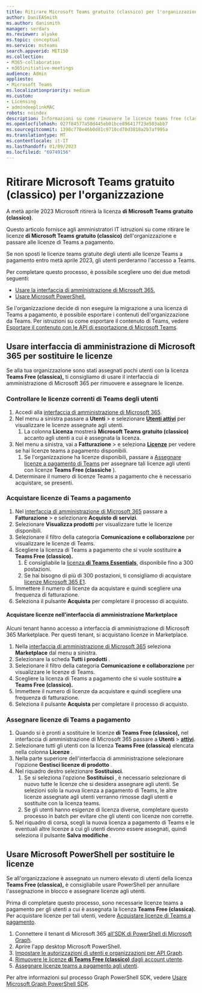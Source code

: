 ```yaml
---
title: Ritirare Microsoft Teams gratuito (classico) per l'organizzazione
author: DaniEASmith
ms.author: danismith
manager: serdars
ms.reviewer: alyake
ms.topic: conceptual
ms.service: msteams
search.appverid: MET150
ms.collection:
- M365-collaboration
- m365initiative-meetings
audience: Admin
appliesto:
- Microsoft Teams
ms.localizationpriority: medium
ms.custom:
- Licensing
- admindeeplinkMAC
robots: noindex
description: Informazioni su come rimuovere le licenze teams free (classiche) e assegnare licenze a pagamento di Teams per gli utenti dell'organizzazione.
ms.openlocfilehash: 027f84577a50d445eb01bce896417f23e503abb7
ms.sourcegitcommit: 1398c778e46b0d81c9710cd70d3818a2b7af995a
ms.translationtype: MT
ms.contentlocale: it-IT
ms.lasthandoff: 01/09/2023
ms.locfileid: "69749156"
---
```

# <a name="retire-microsoft-teams-free-classic-for-your-organization"></a>Ritirare Microsoft Teams gratuito (classico) per l'organizzazione

A metà aprile 2023 Microsoft ritirerà la licenza **di Microsoft Teams gratuito (classico)**.

Questo articolo fornisce agli amministratori IT istruzioni su come ritirare le licenze **di Microsoft Teams gratuito (classico)** dell'organizzazione e passare alle licenze di Teams a pagamento.

Se non sposti le licenze teams gratuite degli utenti alle licenze Teams a pagamento entro metà aprile 2023, gli utenti perderanno l'accesso a Teams.

Per completare questo processo, è possibile scegliere uno dei due metodi seguenti:

- [Usare la interfaccia di amministrazione di Microsoft 365.](#use-microsoft-365-admin-center-to-replace-licenses)
- [Usare Microsoft PowerShell.](#use-microsoft-powershell-to-replace-licenses)

Se l'organizzazione decide di non eseguire la migrazione a una licenza di Teams a pagamento, è possibile esportare i contenuti dell'organizzazione da Teams. Per istruzioni su come esportare il contenuto di Teams, vedere [Esportare il contenuto con le API di esportazione di Microsoft Teams](/microsoftteams/export-teams-content).

## <a name="use-microsoft-365-admin-center-to-replace-licenses"></a>Usare interfaccia di amministrazione di Microsoft 365 per sostituire le licenze

Se alla tua organizzazione sono stati assegnati pochi utenti con la licenza **Teams Free (classica),** ti consigliamo di usare il interfaccia di amministrazione di Microsoft 365 per rimuovere e assegnare le licenze.

### <a name="check-users-current-teams-licensing"></a>Controllare le licenze correnti di Teams degli utenti

1. Accedi alla [interfaccia di amministrazione di Microsoft 365](https://go.microsoft.com/fwlink/p/?linkid=2024339).
1. Nel menu a sinistra passare a **Utenti** > e selezionare [**Utenti attivi**](https://go.microsoft.com/fwlink/p/?linkid=834822) per visualizzare le licenze assegnate agli utenti.
    1. La colonna **Licenza** mostrerà **Microsoft Teams gratuito (classico)** accanto agli utenti a cui è assegnata la licenza.
1. Nel menu a sinistra, vai a **Fatturazione** > e seleziona [**Licenze**](https://go.microsoft.com/fwlink/p/?linkid=842264) per vedere se hai licenze teams a pagamento disponibili.
    1. Se l'organizzazione ha licenze disponibili, passare a [Assegnare licenze a pagamento di Teams](#assign-paid-teams-licenses) per assegnare tali licenze agli utenti con licenze **Teams Free (classiche** ).
1. Determinare il numero di licenze Teams a pagamento che è necessario acquistare, se presenti.

### <a name="purchase-paid-teams-licenses"></a>Acquistare licenze di Teams a pagamento

1. Nel [interfaccia di amministrazione di Microsoft 365](https://go.microsoft.com/fwlink/p/?linkid=2024339) passare a **Fatturazione** > e selezionare **Acquisto di servizi**.
1. Selezionare **Visualizza prodotti** per visualizzare tutte le licenze disponibili.
1. Selezionare il filtro della categoria **Comunicazione e collaborazione** per visualizzare le licenze di Teams.
1. Scegliere la licenza di Teams a pagamento che si vuole sostituire **a Teams Free (classico).**
    1. È consigliabile la [licenza **di Teams Essentials**](https://admin.microsoft.com/adminportal/home#/catalog/offer-details/microsoft-teams-essentials-aad-identity-/2D7C59AC-F814-43E0-8E8E-E4EA91A09CAF), disponibile fino a 300 postazioni.
    1. Se hai bisogno di più di 300 postazioni, ti consigliamo di acquistare [licenze Microsoft 365 E1](https://admin.microsoft.com/Adminportal/Home#/catalog/offer-details/office-365-e1/CF4A479A-2119-4EF2-83D1-37CF8460EADA).
1. Immettere il numero di licenze da acquistare e quindi scegliere una frequenza di fatturazione.
1. Seleziona il pulsante **Acquista** per completare il processo di acquisto.

#### <a name="purchase-licenses-in-the-admin-center-marketplace"></a>Acquistare licenze nell'interfaccia di amministrazione Marketplace

Alcuni tenant hanno accesso a interfaccia di amministrazione di Microsoft 365 Marketplace. Per questi tenant, si acquistano licenze in Marketplace.

1. Nella [interfaccia di amministrazione di Microsoft 365](https://go.microsoft.com/fwlink/p/?linkid=2024339) seleziona **Marketplace** dal menu a sinistra.
1. Selezionare la scheda **Tutti i prodotti** .
1. Selezionare il filtro della categoria **Comunicazione e collaborazione** per visualizzare le licenze di Teams.
1. Scegliere la licenza di Teams a pagamento che si vuole sostituire **a Teams Free (classico).**
1. Immettere il numero di licenze da acquistare e quindi scegliere una frequenza di fatturazione.
1. Seleziona il pulsante **Acquista** per completare il processo di acquisto.

### <a name="assign-paid-teams-licenses"></a>Assegnare licenze di Teams a pagamento

1. Quando si è pronti a sostituire le licenze **di Teams Free (classico),** nel interfaccia di amministrazione di Microsoft 365 passare a **Utenti** > [**attivi**](https://admin.microsoft.com/adminportal/home#/users).
1. Selezionare tutti gli utenti con la licenza **Teams Free (classica)** elencata nella colonna **Licenze** .
1. Nella parte superiore dell'interfaccia di amministrazione selezionare l'opzione **Gestisci licenze di prodotto** .
1. Nel riquadro destro selezionare **Sostituisci**.
    1. Se si seleziona l'opzione **Sostituisci** , è necessario selezionare di nuovo tutte le licenze che si desidera assegnare agli utenti. Se selezioni solo la nuova licenza a pagamento di Teams, le altre licenze assegnate agli utenti verranno rimosse dagli utenti e sostituite con la licenza teams.
    1. Se gli utenti hanno esigenze di licenza diverse, completare questo processo in batch per evitare che gli utenti con licenze non corrette.
1. Nel riquadro di corsa, scegli la nuova licenza a pagamento di Teams e le eventuali altre licenze a cui gli utenti devono essere assegnati, quindi seleziona il pulsante **Salva modifiche** .

## <a name="use-microsoft-powershell-to-replace-licenses"></a>Usare Microsoft PowerShell per sostituire le licenze

Se all'organizzazione è assegnato un numero elevato di utenti della licenza **Teams Free (classica),** è consigliabile usare PowerShell per annullare l'assegnazione in blocco e assegnare licenze agli utenti.

Prima di completare questo processo, sono necessarie licenze teams a pagamento per gli utenti a cui è assegnata la licenza **Teams Free (classica).** Per acquistare licenze per tali utenti, vedere [Acquistare licenze di Teams a pagamento](#purchase-paid-teams-licenses).

1. Connettere il tenant di Microsoft 365 [all'SDK di PowerShell di Microsoft Graph](/powershell/microsoftgraph/get-started).
1. Aprire l'app desktop Microsoft PowerShell.
1. [Impostare le autorizzazioni di utenti e organizzazioni per API Graph](/microsoft-365/enterprise/remove-licenses-from-user-accounts-with-microsoft-365-powershell#use-the-microsoft-graph-powershell-sdk).
1. [Rimuovere le licenze **di Teams Free (classico)** dagli account utente](/microsoft-365/enterprise/remove-licenses-from-user-accounts-with-microsoft-365-powershell#removing-licenses-from-user-accounts).
1. [Assegnare licenze teams a pagamento agli utenti](/microsoft-365/enterprise/assign-licenses-to-user-accounts-with-microsoft-365-powershell#assigning-licenses-to-user-accounts).

Per altre informazioni sul processo Graph PowerShell SDK, vedere [Usare Microsoft Graph PowerShell SDK](/microsoft-365/enterprise/view-licenses-and-services-with-microsoft-365-powershell).
